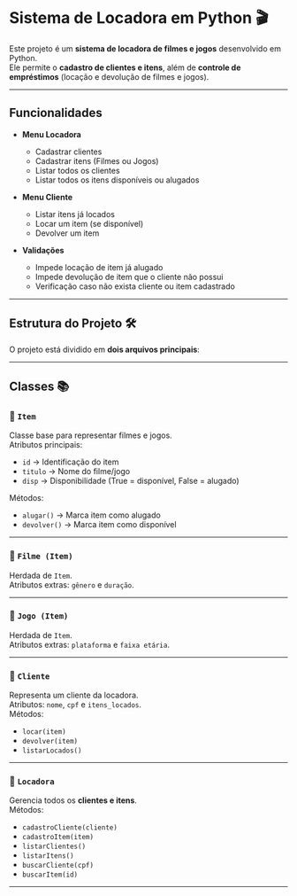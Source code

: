 # Sistema de Locadora em Python 🎬

Este projeto é um **sistema de locadora de filmes e jogos** desenvolvido em Python.  
Ele permite o **cadastro de clientes e itens**, além de **controle de empréstimos** (locação e devolução de filmes e jogos).  

---

## Funcionalidades
- **Menu Locadora**
  - Cadastrar clientes
  - Cadastrar itens (Filmes ou Jogos)
  - Listar todos os clientes
  - Listar todos os itens disponíveis ou alugados

- **Menu Cliente**
  - Listar itens já locados
  - Locar um item (se disponível)
  - Devolver um item

- **Validações**
  - Impede locação de item já alugado
  - Impede devolução de item que o cliente não possui
  - Verificação caso não exista cliente ou item cadastrado

---

## Estrutura do Projeto 🛠️ 
O projeto está dividido em **dois arquivos principais**:

---

## Classes 📚

### 🔹 `Item`
Classe base para representar filmes e jogos.  
Atributos principais:
- `id` → Identificação do item  
- `titulo` → Nome do filme/jogo  
- `disp` → Disponibilidade (True = disponível, False = alugado)  

Métodos:
- `alugar()` → Marca item como alugado  
- `devolver()` → Marca item como disponível  

---

### 🔹 `Filme (Item)`
Herdada de `Item`.  
Atributos extras: `gênero` e `duração`.

---

### 🔹 `Jogo (Item)`
Herdada de `Item`.  
Atributos extras: `plataforma` e `faixa etária`.

---

### 🔹 `Cliente`
Representa um cliente da locadora.  
Atributos: `nome`, `cpf` e `itens_locados`.  
Métodos:
- `locar(item)`  
- `devolver(item)`  
- `listarLocados()`  

---

### 🔹 `Locadora`
Gerencia todos os **clientes e itens**.  
Métodos:
- `cadastroCliente(cliente)`  
- `cadastroItem(item)`  
- `listarClientes()`  
- `listarItens()`  
- `buscarCliente(cpf)`  
- `buscarItem(id)`  

---
